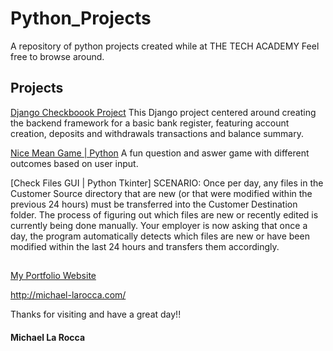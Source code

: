 # Python_Projects
A repository of python projects created while at THE TECH ACADEMY
Feel free to browse around.

## Projects

[Django Checkboook Project](https://github.com/Michael1388/Python_Projects/tree/main/Django_Checkbook_Project)
This Django project centered around creating the backend framework for a basic bank register, featuring account creation, deposits and withdrawals transactions and balance summary.

[Nice Mean Game | Python](https://github.com/Michael1388/Python_Projects/tree/main/Exercises/Nice_Mean_Game) A fun question and aswer game with different outcomes based on user input.

[Check Files GUI | Python Tkinter] 
SCENARIO: Once per day, any files in the Customer Source directory that are new (or that were modified within the previous 24 hours) must be transferred into the Customer Destination folder. The process of figuring out which files are new or recently edited is currently being done manually. Your employer is now asking that once a day, the program automatically detects which files are new or have been modified within the last 24 hours and transfers them accordingly.  

## 

[My Portfolio Website](http://michael-larocca.com/)

 http://michael-larocca.com/ 

Thanks for visiting and have a great day!!

#### Michael La Rocca
